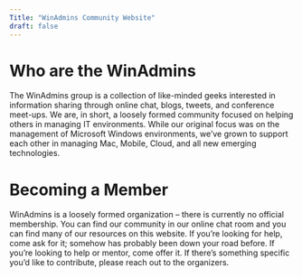```yaml
---
Title: "WinAdmins Community Website"
draft: false
---
```


# Who are the WinAdmins

The WinAdmins group is a collection of like-minded geeks interested in information sharing through online chat, blogs, tweets, and conference meet-ups. We are, in short, a loosely formed community focused on helping others in managing IT environments. While our original focus was on the management of Microsoft Windows environments, we’ve grown to support each other in managing Mac, Mobile, Cloud, and all new emerging technologies.

# Becoming a Member
WinAdmins is a loosely formed organization – there is currently no official membership. You can find our community in our online chat room and you can find many of our resources on this website. If you’re looking for help, come ask for it; somehow has probably been down your road before. If you’re looking to help or mentor, come offer it. If there’s something specific you’d like to contribute, please reach out to the organizers.